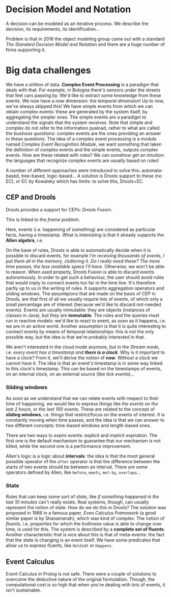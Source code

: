# Decision Model and Notation

A decision can be modeled as an iterative process. We describe the decision, its requirements, its identification...

Problem is that in 2016 the object modeling group came out with a standard *The Standard Decision Model and Notation* and there are a huge number of firms supporting it.

# Big data challenges

We have a shitton of data. **Complex Event Processing** is a paradigm that deals with that. For example, in Bologna there's sensors under the streets that feel cars passing by. We'd like to extract some knowledge from these events. We now have a now dimension: the *temporal dimension*! Up to now, we've always skipped this! We have simple events from which we can obtain complex events: these are generated by the system itself, by aggregating the simpler ones. The simple events are a paradigm to understand the signals that the system receives. Note that simple and complex do not refer to the information pyaload, rather to what are called the *business questions*: complex events are the ones providing an answer to these questions. The idea of a complex event processing is a module named *Complex Event Recognition Module*, we want something that taken the definition of complex events and the simple events, outputs complex events. How are these related with rules? We can somehow get an intuition: the languages that recognize complex events are usually based on rules!

A number of different approaches were introduced to solve this: automata-based, tree-based, logic-based... A solution is Drools support to these (no EC), or EC by Kowalsky which has limits: to solve this, Drools+EC.

## CEP and Drools

Drools provides a support for CEPs: *Drools Fusion*.

This is linked to the *frame problem*.

Here, events (i.e. happening of something) are considered as particular facts, having a timestamp. What is interesting is that it already supports the **Allen algebra**, i.e. 

On the base of rules, Drools is able to automatically decide when it is possible to discard events, for example *I'm receiving thousands of events, I put them all in the memory, cluttering it. Do I really need these? The more time passes, the less available space I'll have.* Otherwise, we won't be able to reason. When used properly, Drools Fusion is able to discard events autonomously. In order to get such a behaviour, the user should avoid rules that would imply to connect events too far in the time line. It's therefore partly up to us in the writing of rules. It supports aggregation operators and sliding windows. The assumtpions that are made on the basis of CEP in Drools, are that first of all we usually require lots of events, of which only a small percentage are of interest (because we'd like to discard not-needed events). Events are usually immutable: they are objects (instances of classes in Java), but they are **immutable**. The rules and the queries must run in reactive models: we'd like to react to event, as soon as it happens, i.e. we are in an active world. Another assumption is that it is quite interesting to connect events by means of temporal relationships: this is not the only possible way, but the idea is that we're probably interested in that. 

We aren't interested in the cloud mode anymore, but in the *Stream mode*, i.e. *every event has a timestamp and **there is a clock**.* Why is it important to have a clock? From it, we'll derive the notion of **now**. Without a clock we cannot have it. The idea is that an event's timestamp is in some way linked to this clock's timestamp. This can be based on the timestamps of events, on an internal clock, on an external source (like *tick events*)...

### Sliding windows

As soon as we understand that we can relate events with respect to their time of happening, we would like to express things like *the events on the last 2 hours*, or *the last 100 events*. These are related to the concept of **sliding windows**, i.e. things that restrict/focus on the events of interest. It is constantly moving when time passes, and the idea is that we can answer to two different concepts: time-based windows and length-based ones. 

There are two ways to *expire* events: explicit and implicit expiration. The first one is the default mechanism to guarantee that our mechanism is not killed, while the second one is a performance improvement.

Allen's logic is a logic about **intervals**: the idea is that the msot general possible operator of the `after` operator is that the difference between the starts of two events should be between an interval. There are some operators defined by Allen, like `before`, `meets`, `met-by`, `overlaps`...

### State

Rules that can keep some sort of *state*, like *if something happened in the last 10 minutes* can't really exists. Real systems, though, can usually represent the notion of state. How do we do this in Drools? The solution was proposed in 1986 in a famous paper, *Even Calculus Framework* (a good similar paper is by Shanamanah), which was kind of complex. The notion of *fluents*, i.e. properties for which the truthness value is able to change over time, is used for this. The system is described by a **complete set of fluents**. Another characteristic that is nice about this is that of meta-events: the fact that the state is changing is an event itself. We have some predicates that allow us to express fluents, like `HoldsAt` or `Happens`.

## Event Calculus

Event Calculus in Prolog is not safe. There were a couple of solutions to overcome the deductive nature of the original formulation. Though, the computational cost is so high that when you're dealing with lots of events, it isn't sustainable.







